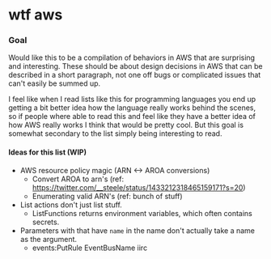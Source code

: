 # wtf aws

### Goal

Would like this to be a compilation of behaviors in AWS that are surprising and interesting. These should be about design decisions in AWS that can be described in a short paragraph, not one off bugs or complicated issues that can't easily be summed up.

I feel like when I read lists like this for programming languages you end up getting a bit better idea how the language really works behind the scenes, so if people where able to read this and feel like they have a better idea of how AWS really works I think that would be pretty cool. But this goal is somewhat secondary to the list simply being interesting to read.

#### Ideas for this list (WIP)
* AWS resource policy magic (ARN <-> AROA conversions)
  * Convert AROA to arn's (ref: https://twitter.com/__steele/status/1433212318465159171?s=20)
  * Enumerating valid ARN's (ref: bunch of stuff)
* List actions don't just list stuff.
  * ListFunctions returns environment variables, which often contains secrets. 
* Parameters with that have `name` in the name don't actually take a name as the argument.
  * events:PutRule EventBusName iirc
      


